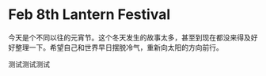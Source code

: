 # Feb 8th Lantern Festival

今天是个不同以往的元宵节。这个冬天发生的故事太多，甚至到现在都没来得及好好整理一下。希望自己和世界早日摆脱冷气，重新向太阳的方向前行。

测试测试测试